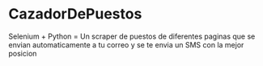 # CazadorDePuestos
Selenium + Python = Un scraper de puestos de diferentes paginas que se envian automaticamente a tu correo y se te envia un SMS con la mejor posicion
